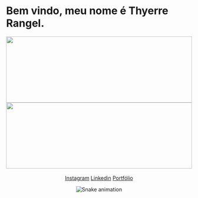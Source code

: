 <h1> Bem vindo, meu nome é Thyerre Rangel. </h1>

<div>
  <a href="https://github.com/thyerre">
  <img height="180em" width="100%"   align="center" src="https://github-readme-stats.vercel.app/api?username=thyerre&show_icons=true&theme=jolly&include_all_commits=true&count_private=true"/>
  <img height="180em" width="100%"  align="center" src="https://github-readme-stats.vercel.app/api/top-langs/?username=thyerre&&layout=compact&hide=shell&theme=jolly"/>
</div>
 <br>
<div  align="center"> 
  <a href="https://www.instagram.com/thyerre.rangel/" target="_blank">Instagram</a>
  <a href="https://www.linkedin.com/in/thyerre-rangel-m-da-silva-3118a412b/" target="_blank">Linkedin</a> 
  <a href="https://thyerre.github.io" target="_blank">Portfólio</a> 
  
  ![Snake animation](https://github.com/thyerre/thyerre/blob/output/github-contribution-grid-snake.svg)
 
</div>
 
